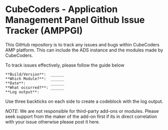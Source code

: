 # CubeCoders - Application Management Panel Github Issue Tracker (AMPPGI)
This GitHub repository is to track any issues and bugs within CubeCoders AMP platform. This can include the ADS instance and the modules made by CubeCoders. 

To track issues effectively, please follow the guide below
```
**Build/Version**:  ______
**Which Module?**:  ______
**Date**:           ______
**What occurred?**: ______
**Log output**: 
```
Use three backticks on each side to create a codeblock with the log output.

*NOTE*: We are not responsible for third-party add-ons or modules. Please seek support from the maker of the add-on first if its in direct correlation with your issue otherwise please post it here.

